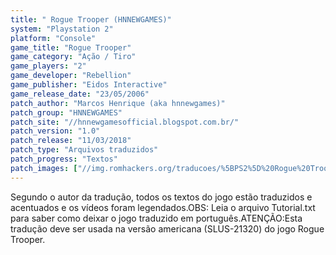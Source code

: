 ```yaml
---
title: " Rogue Trooper (HNNEWGAMES)"
system: "Playstation 2"
platform: "Console"
game_title: "Rogue Trooper"
game_category: "Ação / Tiro"
game_players: "2"
game_developer: "Rebellion"
game_publisher: "Eidos Interactive"
game_release_date: "23/05/2006"
patch_author: "Marcos Henrique (aka hnnewgames)"
patch_group: "HNNEWGAMES"
patch_site: "//hnnewgamesofficial.blogspot.com.br/"
patch_version: "1.0"
patch_release: "11/03/2018"
patch_type: "Arquivos traduzidos"
patch_progress: "Textos"
patch_images: ["//img.romhackers.org/traducoes/%5BPS2%5D%20Rogue%20Trooper%20-%20hnnewgames%20-%201.jpg","//img.romhackers.org/traducoes/%5BPS2%5D%20Rogue%20Trooper%20-%20hnnewgames%20-%202.jpg","//img.romhackers.org/traducoes/%5BPS2%5D%20Rogue%20Trooper%20-%20hnnewgames%20-%203.jpg"]
---
```

Segundo o autor da tradução, todos os textos do jogo estão traduzidos e acentuados e os vídeos foram legendados.OBS: Leia o arquivo Tutorial.txt para saber como deixar o jogo traduzido em português.ATENÇÃO:Esta tradução deve ser usada na versão americana (SLUS-21320) do jogo Rogue Trooper.
